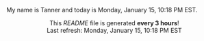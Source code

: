 My name is Tanner and today is Monday, January 15, 10:18 PM EST.

<p align="center">This <i>README</i> file is generated <b>every 3 hours</b>!</br>Last refresh: Monday, January 15, 10:18 PM EST<br /></p>
